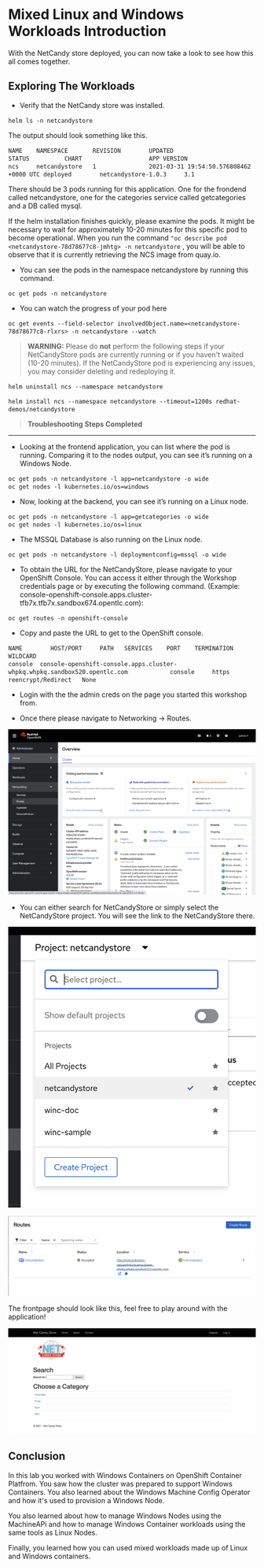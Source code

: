 # Mixed Linux and Windows Workloads Introduction

With the NetCandy store deployed, you can now take a look to see how this all comes together.

## Exploring The Workloads

* Verify that the NetCandy store was installed.

```shell
helm ls -n netcandystore
```

The output should look something like this.

```shell
NAME    NAMESPACE       REVISION        UPDATED                                 STATUS          CHART                   APP VERSION
ncs     netcandystore   1               2021-03-31 19:54:50.576808462 +0000 UTC deployed        netcandystore-1.0.3     3.1
```

There should be 3 pods running for this application. One for the frondend called netcandystore, one for the categories service called getcategories and a DB called mysql.

If the helm installation finishes quickly, please examine the pods. It might be necessary to wait for approximately 10-20 minutes for this specific pod to become operational. When you run the command `"oc describe pod <netcandystore-78d78677c8-jmhtg> -n netcandystore` , you will be able to observe that it is currently retrieving the NCS image from quay.io.

* You can see the pods in the namespace netcandystore by running this command.

```shell
oc get pods -n netcandystore
```

* You can watch the progress of your pod here

```shell
oc get events --field-selector involvedObject.name=<netcandystore-78d78677c8-rlxrs> -n netcandystore --watch
```

> **WARNING:** Please do **not** perform the following steps if your NetCandyStore pods are currently running or if you haven't waited (10-20 minutes). If the NetCandyStore pod is experiencing any issues, you may consider deleting and redeploying it.

```shell
helm uninstall ncs --namespace netcandystore
```

```shell
helm install ncs --namespace netcandystore --timeout=1200s redhat-demos/netcandystore
```

> **Troubleshooting Steps Completed**

---



* Looking at the frontend application, you can list where the pod is running. Comparing it to the nodes output, you can see it’s running on a Windows Node.

```shell
oc get pods -n netcandystore -l app=netcandystore -o wide
oc get nodes -l kubernetes.io/os=windows
```

* Now, looking at the backend, you can see it’s running on a Linux node.

```shell
oc get pods -n netcandystore -l app=getcategories -o wide
oc get nodes -l kubernetes.io/os=linux
```

* The MSSQL Database is also running on the Linux node.

```shell
oc get pods -n netcandystore -l deploymentconfig=mssql -o wide
```

* To obtain the URL for the NetCandyStore, please navigate to your OpenShift Console. You can access it either through the Workshop credentials page or by executing the following command. (Example: console-openshift-console.apps.cluster-tfb7x.tfb7x.sandbox674.opentlc.com):

```shell
oc get routes -n openshift-console
```

* Copy and paste the URL to get to the OpenShift console.

```shell
NAME        HOST/PORT     PATH   SERVICES    PORT    TERMINATION          WILDCARD
console  console-openshift-console.apps.cluster-whpkq.whpkq.sandbox520.opentlc.com            console     https   reencrypt/Redirect   None
```

* Login with the the admin creds on the page you started this workshop from.



* Once there please navigate to Networking -> Routes. 

![OpenShift Console](images/openshiftconsole.png)

* You can either search for NetCandyStore or simply select the NetCandyStore project. You will see the link to the NetCandyStore there.

![Project NCS](images/projectncs.png)

![Routes NCS](images/routesncs.png)
 
The frontpage should look like this, feel free to play around with the application!

![ncs app](images/ncs.png)

## Conclusion

In this lab you worked with Windows Containers on OpenShift Container
Platfrom. You saw how the cluster was prepared to support Windows
Containers. You also learned about the Windows Machine Config Operator and
how it's used to provision a Windows Node.

You also learned about how to manage Windows Nodes using the MachineAPi
and how to manage Windows Container workloads using the same tools as
Linux Nodes.

Finally, you learned how you can used mixed workloads made up of Linux
and Windows containers.




<br/><br/><br/>
<br/><br/><br/>
<br/><br/><br/>






